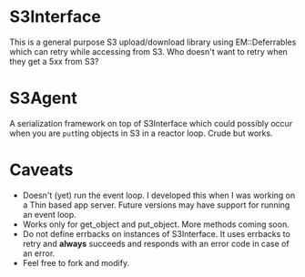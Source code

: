 # S3Interface
  This is a general purpose S3 upload/download library using EM::Deferrables which can retry while accessing from S3. Who doesn't want to retry when they get a 5xx from S3?

# S3Agent
  A serialization framework on top of S3Interface which could possibly occur when you are `put`ting objects in S3 in a reactor loop. Crude but works.

# Caveats
  * Doesn't (yet) run the event loop. I developed this when I was working on a Thin based app server. Future versions may have support for running an event loop.
  * Works only for get_object and put_object. More methods coming soon.
  * Do not define errbacks on instances of S3Interface. It uses errbacks to retry and __always__ succeeds and responds with an error code in case of an error.
  * Feel free to fork and modify.

